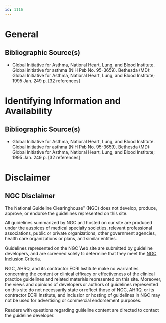 ```yaml
---
id: 1116
---
```


# General

## Bibliographic Source(s)

- Global Initiative for Asthma, National Heart, Lung, and Blood Institute. Global initiative for asthma (NIH Pub No. 95-3659). Bethesda (MD): Global Initiative for Asthma, National Heart, Lung, and Blood Institute; 1995 Jan. 249 p. [32 references]

# Identifying Information and Availability

## Bibliographic Source(s)

- Global Initiative for Asthma, National Heart, Lung, and Blood Institute. Global initiative for asthma (NIH Pub No. 95-3659). Bethesda (MD): Global Initiative for Asthma, National Heart, Lung, and Blood Institute; 1995 Jan. 249 p. [32 references]

# Disclaimer

## NGC Disclaimer

The National Guideline Clearinghouse™ (NGC) does not develop, produce, approve, or endorse the guidelines represented on this site.

All guidelines summarized by NGC and hosted on our site are produced under the auspices of medical specialty societies, relevant professional associations, public or private organizations, other government agencies, health care organizations or plans, and similar entities.

Guidelines represented on the NGC Web site are submitted by guideline developers, and are screened solely to determine that they meet the [NGC Inclusion Criteria](/help-and-about/summaries/inclusion-criteria).

NGC, AHRQ, and its contractor ECRI Institute make no warranties concerning the content or clinical efficacy or effectiveness of the clinical practice guidelines and related materials represented on this site. Moreover, the views and opinions of developers or authors of guidelines represented on this site do not necessarily state or reflect those of NGC, AHRQ, or its contractor ECRI Institute, and inclusion or hosting of guidelines in NGC may not be used for advertising or commercial endorsement purposes.

Readers with questions regarding guideline content are directed to contact the guideline developer.

